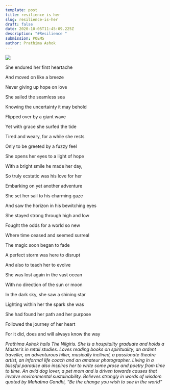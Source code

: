 ```yaml
---
template: post
title: resilience is her
slug: resilience-is-her
draft: false
date: 2020-10-05T11:45:09.225Z
description: "#Resilience "
submission: POEMS
author: Prathima Ashok
---
```

![](/media/prathimas_poem.jpeg)

She endured her first heartache

And moved on like a breeze

Never giving up hope on love

She sailed the seamless sea

Knowing the uncertainty it may behold

Flipped over by a giant wave

Yet with grace she surfed the tide

Tired and weary, for a while she rests

Only to be greeted by a fuzzy feel

She opens her eyes to a light of hope

With a bright smile he made her day,

So truly ecstatic was his love for her

Embarking on yet another adventure

She set her sail to his charming gaze

And saw the horizon in his bewitching eyes

She stayed strong through high and low

Fought the odds for a world so new

Where time ceased and seemed surreal

The magic soon began to fade

A perfect storm was here to disrupt

And also to teach her to evolve

She was lost again in the vast ocean

With no direction of the sun or moon

In the dark sky, she saw a shining star

Lighting within her the spark she was

She had found her path and her purpose

Followed the journey of her heart

For it did, does and will always know the way

*Prathima Ashok hails The Nilgiris. She is a hospitality graduate and holds a Master’s in retail studies. Loves reading books on spirituality, an ardent traveller, an adventurous hiker, musically inclined, a passionate theatre artist, an informal life coach and an amateur photographer. Living in a blissful paradise also inspires her to write some prose and poetry from time to time. An avid dog lover, a pet mom and is driven towards causes that involve environmental sustainability. Believes strongly in words of wisdom quoted by Mahatma Gandhi, “Be the change you wish to see in the world”*